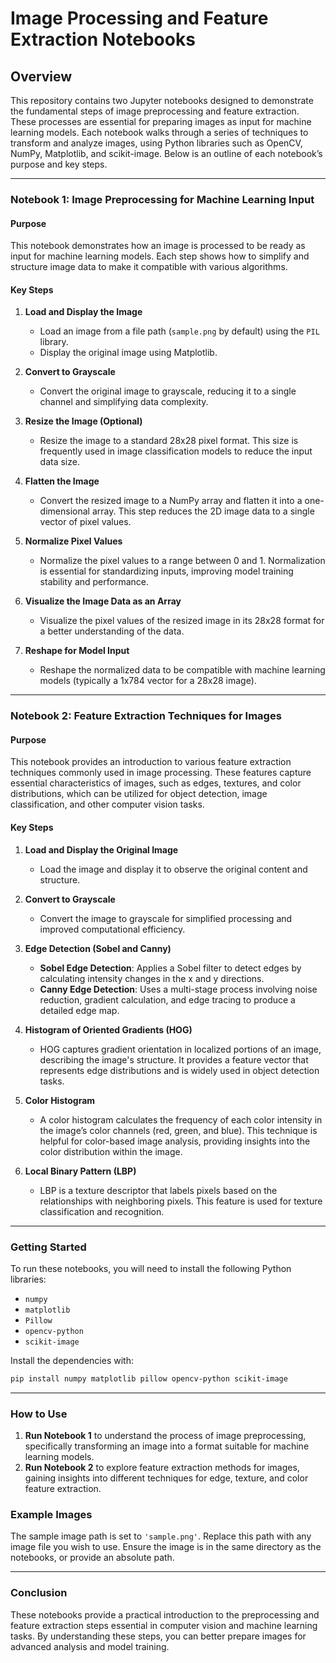 # Image Processing and Feature Extraction Notebooks

## Overview

This repository contains two Jupyter notebooks designed to demonstrate the fundamental steps of image preprocessing and feature extraction. These processes are essential for preparing images as input for machine learning models. Each notebook walks through a series of techniques to transform and analyze images, using Python libraries such as OpenCV, NumPy, Matplotlib, and scikit-image. Below is an outline of each notebook’s purpose and key steps.

---

### Notebook 1: Image Preprocessing for Machine Learning Input

#### Purpose
This notebook demonstrates how an image is processed to be ready as input for machine learning models. Each step shows how to simplify and structure image data to make it compatible with various algorithms.

#### Key Steps

1. **Load and Display the Image**
   - Load an image from a file path (`sample.png` by default) using the `PIL` library.
   - Display the original image using Matplotlib.

2. **Convert to Grayscale**
   - Convert the original image to grayscale, reducing it to a single channel and simplifying data complexity.

3. **Resize the Image (Optional)**
   - Resize the image to a standard 28x28 pixel format. This size is frequently used in image classification models to reduce the input data size.

4. **Flatten the Image**
   - Convert the resized image to a NumPy array and flatten it into a one-dimensional array. This step reduces the 2D image data to a single vector of pixel values.

5. **Normalize Pixel Values**
   - Normalize the pixel values to a range between 0 and 1. Normalization is essential for standardizing inputs, improving model training stability and performance.

6. **Visualize the Image Data as an Array**
   - Visualize the pixel values of the resized image in its 28x28 format for a better understanding of the data.

7. **Reshape for Model Input**
   - Reshape the normalized data to be compatible with machine learning models (typically a 1x784 vector for a 28x28 image).

---

### Notebook 2: Feature Extraction Techniques for Images

#### Purpose
This notebook provides an introduction to various feature extraction techniques commonly used in image processing. These features capture essential characteristics of images, such as edges, textures, and color distributions, which can be utilized for object detection, image classification, and other computer vision tasks.

#### Key Steps

1. **Load and Display the Original Image**
   - Load the image and display it to observe the original content and structure.

2. **Convert to Grayscale**
   - Convert the image to grayscale for simplified processing and improved computational efficiency.

3. **Edge Detection (Sobel and Canny)**
   - **Sobel Edge Detection**: Applies a Sobel filter to detect edges by calculating intensity changes in the x and y directions.
   - **Canny Edge Detection**: Uses a multi-stage process involving noise reduction, gradient calculation, and edge tracing to produce a detailed edge map.

4. **Histogram of Oriented Gradients (HOG)**
   - HOG captures gradient orientation in localized portions of an image, describing the image's structure. It provides a feature vector that represents edge distributions and is widely used in object detection tasks.

5. **Color Histogram**
   - A color histogram calculates the frequency of each color intensity in the image’s color channels (red, green, and blue). This technique is helpful for color-based image analysis, providing insights into the color distribution within the image.

6. **Local Binary Pattern (LBP)**
   - LBP is a texture descriptor that labels pixels based on the relationships with neighboring pixels. This feature is used for texture classification and recognition.

---

### Getting Started

To run these notebooks, you will need to install the following Python libraries:

- `numpy`
- `matplotlib`
- `Pillow`
- `opencv-python`
- `scikit-image`

Install the dependencies with:

```bash
pip install numpy matplotlib pillow opencv-python scikit-image
```

---

### How to Use

1. **Run Notebook 1** to understand the process of image preprocessing, specifically transforming an image into a format suitable for machine learning models.
2. **Run Notebook 2** to explore feature extraction methods for images, gaining insights into different techniques for edge, texture, and color feature extraction.

### Example Images

The sample image path is set to `'sample.png'`. Replace this path with any image file you wish to use. Ensure the image is in the same directory as the notebooks, or provide an absolute path.

---

### Conclusion

These notebooks provide a practical introduction to the preprocessing and feature extraction steps essential in computer vision and machine learning tasks. By understanding these steps, you can better prepare images for advanced analysis and model training.
